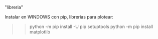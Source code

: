 "libreria" 

Instalar en WINDOWS con pip, librerias para plotear:
 >> python -m pip install -U pip setuptools
 >> python -m pip install matplotlib